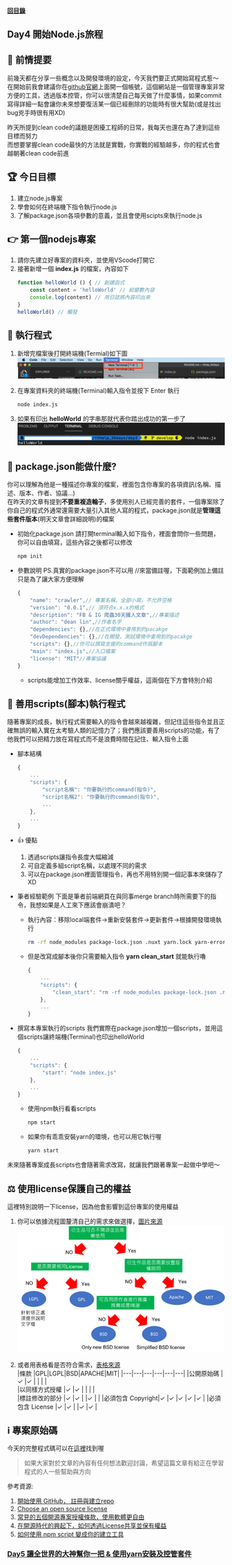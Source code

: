 #### [回目錄](../README.md)
## Day4 開始Node.js旅程

🤔 前情提要
----
前幾天都在分享一些概念以及開發環境的設定，今天我們要正式開始寫程式惹～  
在開始前我會建議你在[github官網](https://github.com/)上面開一個帳號，這個網站是一個管理專案非常方便的工具，透過版本控管，你可以很清楚自己每天做了什麼事情，如果commit寫得詳細一點會讓你未來想要復活某一個已經刪除的功能時有很大幫助(或是找出bug兇手時很有用XD)  

昨天所提到clean code的議題是困擾工程師的日常，我每天也還在為了達到這些目標而努力  
而想要掌握clean code最快的方法就是實戰，你實戰的經驗越多，你的程式也會越朝著clean code前進  

🏆 今日目標
----
1. 建立node.js專案
2. 學會如何在終端機下指令執行node.js
3. 了解package.json各項參數的意義，並且會使用scipts來執行node.js

👉 第一個nodejs專案
----
1. 請你先建立好專案的資料夾，並使用VScode打開它  
2. 接著新增一個 **index.js** 的檔案，內容如下
    ```js
    function helloWorld () { // 創建函式
        const content = 'helloWorld' // 給變數內容
        console.log(content) // 用日誌將內容印出來
    }
    helloWorld() // 觸發
    ```

🚀 執行程式
----
1. 新增完檔案後打開終端機(Termial)如下圖
    ![image](./article_img/terminal.png)  

2. 在專案資料夾的終端機(Terminal)輸入指令並按下 Enter 執行  
    ```sh
    node index.js
    ```
3. 如果有印出 **helloWorld** 的字串那就代表你踏出成功的第一步了
    ![image](./article_img/terminal2.png)  

🤔 package.json能做什麼?
----
你可以理解為他是一種描述你專案的檔案，裡面包含你專案的各項資訊(名稱、描述、版本、作者、協議...)  
在昨天的文章有提到**不要重複造輪子**，多使用別人已經完善的套件，一個專案除了你自己的程式外通常還需要大量引入其他人寫的程式，package.json就是**管理這些套件版本**(明天文章會詳細說明)的檔案  

* 初始化package.json
    請打開terminal輸入如下指令，裡面會問你一些問題，你可以自由填寫，這些內容之後都可以修改
    ```sh
    npm init
    ```
* 參數說明
    PS.真實的package.json不可以用 //來當備註喔，下面範例加上備註只是為了讓大家方便理解
    ```js
    {
        "name": "crawler",// 專案名稱，全部小寫，不允許空格
        "version": "0.0.1",// 須符合x.x.x的格式
        "description": "FB & IG 爬蟲30天鐵人文章",//專案描述
        "author": "dean lin",//作者名字
        "dependencies": {},//在正式環境中會用到的pacakge
        "devDependencies": {},//在開發、測試環境中會用到的pacakge
        "scripts": {},//你可以撰寫支援的command作爲腳本
        "main": "index.js",//入口檔案
        "license": "MIT"//專案協議
    }
    ```   
    * scripts能增加工作效率、license關乎權益，這兩個在下方會特別介紹

📜 善用scripts(腳本)執行程式
----
隨著專案的成長，執行程式需要輸入的指令會越來越複雜，但記住這些指令並且正確無誤的輸入實在太考驗人類的記憶力了；我們應該要善用scripts的功能，有了他我們可以把精力放在寫程式而不是浪費時間在記住、輸入指令上面  
* 腳本結構
    ```js
    {
        ...
        "scripts": {
            "script名稱": "你要執行的command(指令)",
            "script名稱2": "你要執行的command(指令)",
            ...
        },
        ...
    }
    ```
* 👍 優點
    1. 透過scripts讓指令長度大幅縮減
    2. 可自定義多組script名稱，以處理不同的需求
    3. 可以在package.json裡面管理指令，再也不用特別開一個記事本來儲存了XD
    
* 筆者經驗範例
    下面是筆者前端網頁在與同事merge branch時所需要下的指令，我想如果是人工來下應該會崩潰吧？  
    * 執行內容：移除local端套件&rarr;重新安裝套件&rarr;更新套件&rarr;根據開發環境執行
        ```sh
        rm -rf node_modules package-lock.json .nuxt yarn.lock yarn-error.log && yarn && yarn upgrade && yarn dev
        ```
    * 但是改寫成腳本後你只需要輸入指令 **yarn clean_start** 就能執行嚕
        ```js
        {
            ...
            "scripts": {
                "clean_start": "rm -rf node_modules package-lock.json .nuxt yarn.lock yarn-error.log && yarn && yarn upgrade && yarn dev"
            },
            ...
        }
        ```
* 撰寫本專案執行的scripts
    我們實際在package.json增加一個scripts，並用這個scripts讓終端機(Terminal)也印出helloWorld
    ```js
    {
        ...
        "scripts": {
            "start": "node index.js"
        },
        ...
    }
    ```
    * 使用npm執行看看scripts
        ```sh
        npm start
        ```
    * 如果你有乖乖安裝yarn的環境，也可以用它執行喔
        ```sh
        yarn start
        ```
未來隨著專案成長scripts也會隨著需求改寫，就讓我們跟著專案一起做中學吧～

⚖️ 使用license保護自己的權益
----
這裡特別說明一下license，因為他會影響到這份專案的使用權益
1. 你可以依據流程圖釐清自己的需求來做選擇，[圖片來源](https://progressbar.tw/posts/61)  
    ![image](./article_img/content_License.png)

2. 或者用表格看是否符合需求，[表格來源](https://noob.tw/open-source-licenses/)  
    |條款             |GPL|LGPL|BSD|APACHE|MIT|
    |---|---|---|---|---|---|
    |公開原始碼        |✓  |✓   |		|       |  |	
    |以同樣方式授權     |✓  |✓   |	 |       |	|	
    |標註修改的部分     |✓  |✓   |	 |✓      |  |
    |必須包含 Copyright|✓  |✓   |✓	|✓      |✓ |
    |必須包含 License  |✓  |✓   |		|✓      |✓ |

ℹ️ 專案原始碼
----
今天的完整程式碼可以在[這裡](https://github.com/dean9703111/ithelp_30days/day4)找到喔

>如果大家對於文章的內容有任何想法歡迎討論，希望這篇文章有給正在學習程式的人一些幫助與方向  

參考資源:
1. [開始使用 GitHub， 註冊與建立repo](https://progressbar.tw/posts/3)
2. [Choose an open source license](https://choosealicense.com/)
3. [常見的五個開源專案授權條款，使用軟體更自由](https://noob.tw/open-source-licenses/)
4. [在開源時代的興起下，如何透過License共享並保有權益](https://progressbar.tw/posts/61)
5. [如何使用 npm script 變成你的建立工具](http://jamestw.logdown.com/posts/1378697-egghead-how-to-use-npm-scripts-as-your-build-tool)
### [Day5 讓全世界的大神幫你一把 & 使用yarn安裝及控管套件](/day5/README.md)